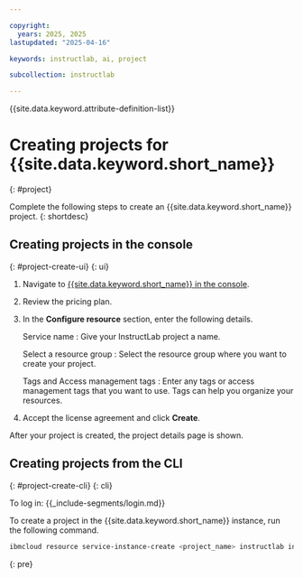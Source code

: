 ```yaml
---

copyright:
  years: 2025, 2025
lastupdated: "2025-04-16"

keywords: instructlab, ai, project

subcollection: instructlab

---
```


{{site.data.keyword.attribute-definition-list}}


# Creating projects for {{site.data.keyword.short_name}}
{: #project}

Complete the following steps to create an {{site.data.keyword.short_name}} project.
{: shortdesc}

## Creating projects in the console
{: #project-create-ui}
{: ui}

1. Navigate to [{{site.data.keyword.short_name}} in the console](https://cloud.ibm.com/catalog/services/instructlab).

1. Review the pricing plan.

1. In the **Configure resource** section, enter the following details.

    Service name
    :   Give your InstructLab project a name.

    Select a resource group
    :   Select the resource group where you want to create your project.

    Tags and Access management tags
    :   Enter any tags or access management tags that you want to use. Tags can help you organize your resources.

1. Accept the license agreement and click **Create**.

After your project is created, the project details page is shown.



## Creating projects from the CLI
{: #project-create-cli}
{: cli}

To log in:
{{_include-segments/login.md}}

To create a project in the {{site.data.keyword.short_name}} instance, run the following command.

```sh
ibmcloud resource service-instance-create <project_name> instructlab instructlab-pricing-plan us-east
```
{: pre}

